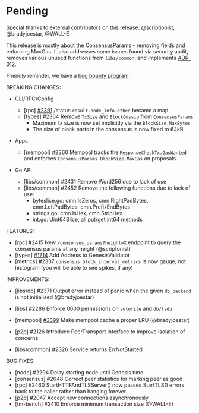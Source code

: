 # Pending

Special thanks to external contributors on this release:
@scriptionist, @bradyjoestar, @WALL-E

This release is mostly about the ConsensusParams - removing fields and enforcing MaxGas.
It also addresses some issues found via security audit, removes various unused
functions from `libs/common`, and implements
[ADR-012](https://github.com/tendermint/tendermint/blob/develop/docs/architecture/adr-012-peer-transport.md).

Friendly reminder, we have a [bug bounty program](https://hackerone.com/tendermint).

BREAKING CHANGES:

* CLI/RPC/Config
  * [rpc] [\#2391](https://github.com/tendermint/tendermint/issues/2391) /status `result.node_info.other` became a map
  * [types] \#2364 Remove `TxSize` and `BlockGossip` from `ConsensusParams`
    * Maximum tx size is now set implicitly via the `BlockSize.MaxBytes`
    * The size of block parts in the consensus is now fixed to 64kB

* Apps
  * [mempool] \#2360 Mempool tracks the `ResponseCheckTx.GasWanted` and enforces `ConsensusParams.BlockSize.MaxGas` on proposals.

* Go API
  * [libs/common] \#2431 Remove Word256 due to lack of use
  * [libs/common] \#2452 Remove the following functions due to lack of use:
    * byteslice.go: cmn.IsZeros, cmn.RightPadBytes, cmn.LeftPadBytes, cmn.PrefixEndBytes
    * strings.go: cmn.IsHex, cmn.StripHex
    * int.go: Uint64Slice, all put/get int64 methods

FEATURES:
- [rpc] \#2415 New `/consensus_params?height=X` endpoint to query the consensus
  params at any height (@scriptonist)
- [types] [\#1714](https://github.com/tendermint/tendermint/issues/1714) Add Address to GenesisValidator
- [metrics] \#2337 `consensus.block_interval_metrics` is now gauge, not histogram (you will be able to see spikes, if any)

IMPROVEMENTS:
- [libs/db] \#2371 Output error instead of panic when the given `db_backend` is not initialised (@bradyjoestar)
- [libs] \#2286 Enforce 0600 permissions on `autofile` and `db/fsdb`

- [mempool] [\#2399](https://github.com/tendermint/tendermint/issues/2399) Make mempool cache a proper LRU (@bradyjoestar)
- [p2p] \#2126 Introduce PeerTransport interface to improve isolation of concerns
- [libs/common] \#2326 Service returns ErrNotStarted

BUG FIXES:
- [node] \#2294 Delay starting node until Genesis time
- [consensus] \#2048 Correct peer statistics for marking peer as good
- [rpc] \#2460 StartHTTPAndTLSServer() now passes StartTLS() errors back to the caller rather than hanging forever.
- [p2p] \#2047 Accept new connections asynchronously
- [tm-bench] \#2410 Enforce minimum transaction size (@WALL-E)
